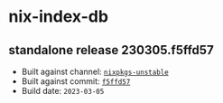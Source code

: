 # nix-index-db
## standalone release 230305.f5ffd57
- Built against channel: [`nixpkgs-unstable`](https://github.com/nixos/nixpkgs/tree/nixpkgs-unstable)
- Built against commit: [`f5ffd57`](https://github.com/NixOS/nixpkgs/commit/f5ffd5787786dde3a8bf648c7a1b5f78c4e01abb)
- Build date: `2023-03-05`

